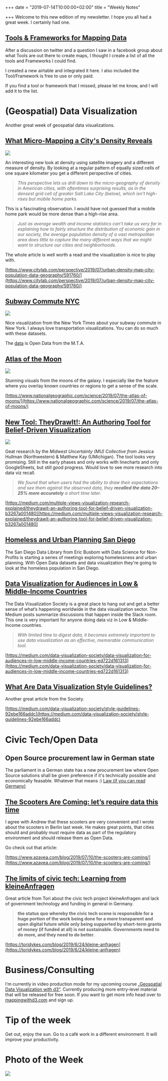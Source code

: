 +++
date = "2019-07-14T10:00:00+02:00"
title = "Weekly Notes"

+++
Welcome to this new edition of my newsletter. I hope you all had a great week. I certainly had one.

## [Tools & Frameworks for Mapping Data](https://mappingwithd3.com/mapping-resources/)

After a discussion on twitter and a question I saw in a facebook group about what Tools are out there to create maps, I thought I create a list of all the tools and Frameworks I could find.

I created a new airtable and integrated it here. I also included the Tool/Framework is free to use or only paid.

If you find a tool or framework that I missed, please let me know, and I will add it to the list.

# (Geospatial) Data Visualization

Another great week of geospatial data visualizations.

## [What Micro-Mapping a City's Density Reveals](https://www.citylab.com/perspective/2019/07/urban-density-map-city-population-data-geography/591760/)

[![](https://res.cloudinary.com/civicvision/image/upload/f_auto,q_auto,w_auto,dpr_auto,c_limit/milafrerichs.com/newsletter/data-viz/density-chicago.jpg)](https://www.citylab.com/perspective/2019/07/urban-density-map-city-population-data-geography/591760/)

An interesting new look at density using satellite imagery and a different measure of density. By looking at a regular pattern of equally sized cells of one square kilometer you get a different perspective of cities.

> _This perspective lets us drill down to the micro-geography of density in American cities, with oftentimes surprising results, as in the densest grid cell of greater Salt Lake City (below), which isn’t high-rises but mobile home parks._

This is a fascinating observation. I would have not guessed that a mobile home park would be more dense than a high-rise area.

> _Just as average wealth and income statistics can’t take us very far in explaining how to fairly structure the distribution of economic gain in our society, the average population density of a vast metropolitan area does little to capture the many different ways that we might want to structure our cities and neighborhoods._

The whole article is well worth a read and the visualization is nice to play with.

[https://www.citylab.com/perspective/2019/07/urban-density-map-city-population-data-geography/591760/](https://www.citylab.com/perspective/2019/07/urban-density-map-city-population-data-geography/591760/)

## [Subway Commute NYC](https://www.nytimes.com/interactive/2019/07/08/upshot/nyc-subway-variability-calculator.html)

[![](https://res.cloudinary.com/civicvision/image/upload/f_auto,q_auto,w_auto,dpr_auto,c_limit/milafrerichs.com/newsletter/data-viz/subway-commute-nyc.jpg)](https://www.nytimes.com/interactive/2019/07/08/upshot/nyc-subway-variability-calculator.html)

Nice visualization from the New York Times about your subway commute in New York. I always love transportation visualizations. You can do so much with these datasets.

The [data](http://web.mta.info/developers/data/archives.html) is Open Data from the M.T.A.

## [Atlas of the Moon](https://www.nationalgeographic.com/science/2019/07/the-atlas-of-moons/)

[![](https://res.cloudinary.com/civicvision/image/upload/f_auto,q_auto,w_auto,dpr_auto,c_limit/milafrerichs.com/newsletter/data-viz/atlas-of-moon.jpg)](https://www.nationalgeographic.com/science/2019/07/the-atlas-of-moons/)

Stunning visuals from the moons of the galaxy. I especially like the feature where you overlay known countries or regions to get a sense of the scale.

[https://www.nationalgeographic.com/science/2019/07/the-atlas-of-moons/](https://www.nationalgeographic.com/science/2019/07/the-atlas-of-moons/)

## [**New Tool:** TheyDrawIt!: An Authoring Tool for Belief-Driven Visualization](https://medium.com/multiple-views-visualization-research-explained/theydrawit-an-authoring-tool-for-belief-driven-visualization-b3267a001480)

[![](https://res.cloudinary.com/civicvision/image/upload/f_auto,q_auto,w_auto,dpr_auto,c_limit/milafrerichs.com/newsletter/data-viz/draw-it.gif)](https://medium.com/multiple-views-visualization-research-explained/theydrawit-an-authoring-tool-for-belief-driven-visualization-b3267a001480)

Geat research by the _Midwest Uncertainty (MU) Collective from_ Jessica Hullman (Northwestern) & Matthew Kay (UMichigan). The tool looks very promising. Still in the early phases and only works with linecharts and only GoogleSheets, but still good progress. Would love to see more research into data viz recall.

> _We found that when users had the ability to draw their expectations and see them against the observed data, they **recalled the data 20–25% more accurately** a short time later._

[https://medium.com/multiple-views-visualization-research-explained/theydrawit-an-authoring-tool-for-belief-driven-visualization-b3267a001480](https://medium.com/multiple-views-visualization-research-explained/theydrawit-an-authoring-tool-for-belief-driven-visualization-b3267a001480)

## [Homeless and Urban Planning San Diego](https://www.sandiegodata.org/2019/07/data-for-social-good-workshop-homelessness-and-urban-planning/)

The San Diego Data Library from Eric Busbom with Data Science for Non-Profits is starting a series of meetings exploring homelessness and urban planning. With Open Data datasets and data visualization they're going to look at the homeless population in San Diego.

## [Data Visualization for Audiences in Low & Middle-Income Countries](https://medium.com/data-visualization-society/data-visualization-for-audiences-in-low-middle-income-countries-ed722d161313)

The Data Visualization Society is a great place to hang out and get a better sense of what‘s happening worldwide in the data visualization sector. The Medium posts summarize discussions that happen inside the Slack room. This one is very important for anyone doing data viz in Low & Middle-Income countries.

> _With limited time to digest data, it becomes extremely important to use data visualization as an effective, memorable communication tool._

[https://medium.com/data-visualization-society/data-visualization-for-audiences-in-low-middle-income-countries-ed722d161313](https://medium.com/data-visualization-society/data-visualization-for-audiences-in-low-middle-income-countries-ed722d161313)

## [What Are Data Visualization Style Guidelines?](https://medium.com/data-visualization-society/style-guidelines-92ebe166addc)

Another great article from the Society.

[https://medium.com/data-visualization-society/style-guidelines-92ebe166addc](https://medium.com/data-visualization-society/style-guidelines-92ebe166addc)

# Civic Tech/Open Data

## Open Source procurement law in German state

The parliament in a German state has a new procurement law where Open Source solutions shall be given preference if it's technically possible and economically feasable. Whatever that means :)
[Law (if you can read Germany)](http://www.parldok.thueringen.de/ParlDok/dokument/71600/gesetz_zur_aenderung_des_thueringer_vergabegesetzes_und_anderer_haushaltsrechtlicher_vorschriften.pdf)

## [The Scooters Are Coming: let’s require data this time](https://www.azavea.com/blog/2019/07/10/the-scooters-are-coming/)

I agree with Andrew that these scooters are very convenient and I wrote about the scooters in Berlin last week. He makes great points, that cities should and probably must require data as part of the regulatory environment and should release them as Open Data.

Go check out that article:

[https://www.azavea.com/blog/2019/07/10/the-scooters-are-coming/](https://www.azavea.com/blog/2019/07/10/the-scooters-are-coming/)

## [The limits of civic tech: Learning from kleineAnfragen](https://toridykes.com/blog/2019/6/24/kleine-anfragen)

Great article from Tori about the civic tech project kleineAnfragen and lack of government technology and funding in general in Germany.

> **the status quo whereby the civic tech scene is responsible for a huge portion of the work being done for a more transparent and open digital future while only being supported by short-term grants of money (if funded at all) is not sustainable. Governments need to do more, and they need to do better.**

[https://toridykes.com/blog/2019/6/24/kleine-anfragen](https://toridykes.com/blog/2019/6/24/kleine-anfragen)

# Business/Consulting

I‘m currently in video production mode for my upcoming course [„Geospatial Data Visualization with d3“](https://mappingwithd3.com/). Currently producing more entry-level material that will be released for free soon. If you want to get more info head over to [mappingwithd3.com](https://mappingwithd3.com/) and sign up.

# Tip of the week

Get out, enjoy the sun. Go to a café work in a different environment. It will improve your productivity.

# Photo of the Week

![](https://res.cloudinary.com/civicvision/image/upload/f_auto,q_auto,w_auto,dpr_auto,c_limit/milafrerichs.com/newsletter/photo_of_the_week/45BFBC35-12B4-4AD6-80D2-9252EE2F0FB5.jpg)